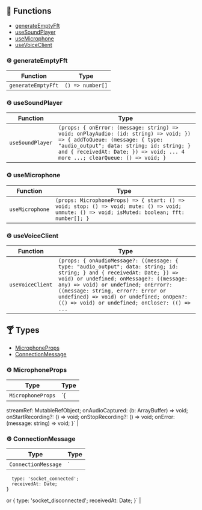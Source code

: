 ## :toolbox: Functions

- [generateEmptyFft](#gear-generateemptyfft)
- [useSoundPlayer](#gear-usesoundplayer)
- [useMicrophone](#gear-usemicrophone)
- [useVoiceClient](#gear-usevoiceclient)

### :gear: generateEmptyFft

| Function | Type |
| ---------- | ---------- |
| `generateEmptyFft` | `() => number[]` |

### :gear: useSoundPlayer

| Function | Type |
| ---------- | ---------- |
| `useSoundPlayer` | `(props: { onError: (message: string) => void; onPlayAudio: (id: string) => void; }) => { addToQueue: (message: { type: "audio_output"; data: string; id: string; } and { receivedAt: Date; }) => void; ... 4 more ...; clearQueue: () => void; }` |

### :gear: useMicrophone

| Function | Type |
| ---------- | ---------- |
| `useMicrophone` | `(props: MicrophoneProps) => { start: () => void; stop: () => void; mute: () => void; unmute: () => void; isMuted: boolean; fft: number[]; }` |

### :gear: useVoiceClient

| Function | Type |
| ---------- | ---------- |
| `useVoiceClient` | `(props: { onAudioMessage?: ((message: { type: "audio_output"; data: string; id: string; } and { receivedAt: Date; }) => void) or undefined; onMessage?: ((message: any) => void) or undefined; onError?: ((message: string, error?: Error or undefined) => void) or undefined; onOpen?: (() => void) or undefined; onClose?: (() => ...` |



## :cocktail: Types

- [MicrophoneProps](#gear-microphoneprops)
- [ConnectionMessage](#gear-connectionmessage)

### :gear: MicrophoneProps

| Type | Type |
| ---------- | ---------- |
| `MicrophoneProps` | `{
  streamRef: MutableRefObject<MediaStream or null>;
  onAudioCaptured: (b: ArrayBuffer) => void;
  onStartRecording?: () => void;
  onStopRecording?: () => void;
  onError: (message: string) => void;
}` |

### :gear: ConnectionMessage

| Type | Type |
| ---------- | ---------- |
| `ConnectionMessage` | `| {
      type: 'socket_connected';
      receivedAt: Date;
    }
  or {
      type: 'socket_disconnected';
      receivedAt: Date;
    }` |

